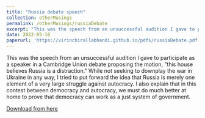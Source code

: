 ```yaml
---
title: "Russia debate speech"
collection: otherMusings
permalink: /otherMusings/russiaDebate
excerpt: "This was the speech from an unsuccessful audition I gave to participate as a speaker in a Cambridge Union debate proposing the motion, 'this house believes Russia is a distraction.'"
date: 2022-05-16 
paperurl: 'https://virinchirallabhandi.github.io/pdfs/russiaDebate.pdf'
---
```

This was the speech from an unsuccessful audition I gave to participate as a speaker in a Cambridge Union debate proposing the motion, "this house believes Russia is a distraction." While not seeking to downplay the war in Ukraine in any way, I tried to put forward the idea that Russia is merely one element of a very large struggle against autocracy. I also explain that in this contest between democracy and autocracy, we must do much better at home to prove that democracy can work as a just system of government.

[Download from here](http://virinchirallabhandi.github.io/pdfs/russiaDebate.pdf)
